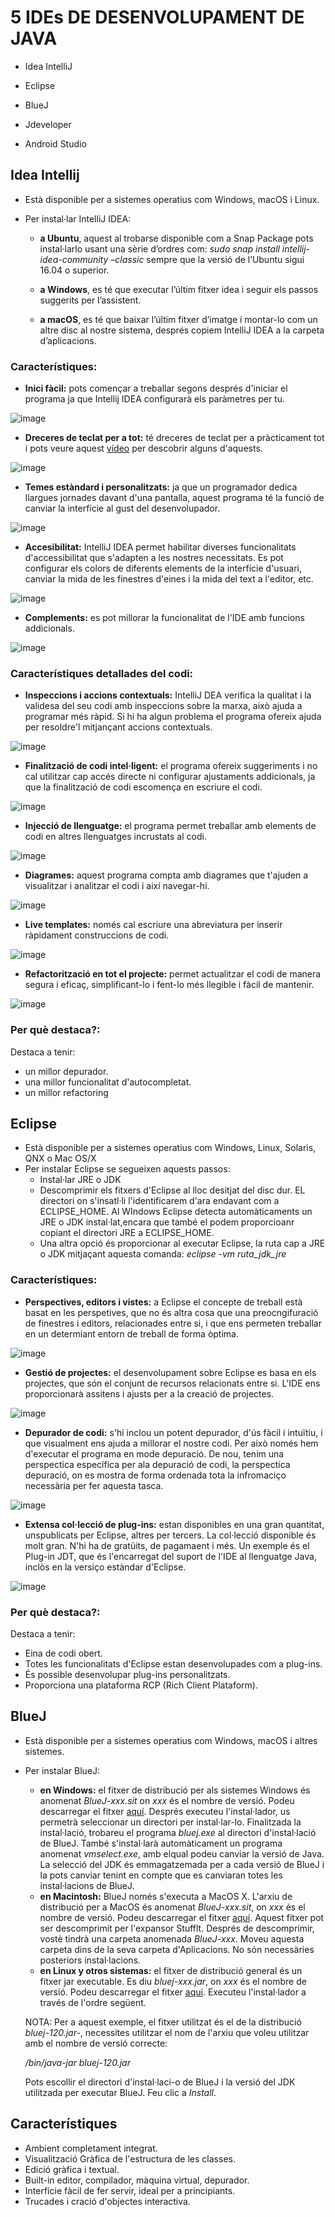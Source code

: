 # 5 IDEs DE DESENVOLUPAMENT DE JAVA 

- Idea IntelliJ 

- Eclipse 

- BlueJ 

- Jdeveloper 

- Android Studio 

## Idea Intellij

- Està disponible per a sistemes operatius com Windows, macOS i Linux. 

- Per instal·lar IntelliJ IDEA:


  - **a Ubuntu**, aquest al trobarse disponible com a Snap Package pots instal·larlo usant una sèrie d’ordres com: *sudo snap install intellij-idea-community –classic* sempre que la versió de l’Ubuntu sigui 16.04 o superior.
  
  
  - **a Windows**, es té que executar l’últim fitxer idea i seguir els passos suggerits per l’assistent. 
  
  
  - **a macOS**, es té que baixar l’últim fitxer d’imatge i montar-lo com un altre disc al nostre sistema, després copiem IntelliJ IDEA a la carpeta d’aplicacions.
### Característiques:
- **Inici fàcil:** pots començar a treballar segons després d'iniciar el programa ja que Intellij IDEA configurarà els paràmetres per tu.
      
![image](https://user-images.githubusercontent.com/114908591/201702266-d0accf04-b5cc-4784-864b-1fa4bc213e6a.png)

- **Dreceres de teclat per a tot:** té dreceres de teclat per a pràcticament tot i pots veure aquest [vídeo](https://www.youtube.com/watch?v=QYO5_riePOQ&ab_channel=IntelliJIDEAbyJetBrains) per descobrir alguns d'aquests.

![image](https://user-images.githubusercontent.com/114908591/201712287-ff67ff53-caa5-49a5-9b09-60dcfaca8d83.png)

- **Temes estàndard i personalitzats:** ja que un programador dedica llargues jornades davant d'una pantalla, aquest programa té la funció de canviar la interfície al gust del desenvolupador.

![image](https://user-images.githubusercontent.com/114908591/201714622-0eeff862-dfaa-4132-8d54-4d537eda81d6.png)

- **Accesibilitat:** IntelliJ IDEA permet habilitar diverses funcionalitats d'accessibilitat que s'adapten a les nostres necessitats. Es pot configurar els colors de diferents elements de la interfície d'usuari, canviar la mida de les finestres d'eines i la mida del text a l'editor, etc.

![image](https://user-images.githubusercontent.com/114908591/201717280-25106f47-8cd6-454a-8221-1bc92dac085e.png)

- **Complements:** es pot millorar la funcionalitat de l'IDE amb funcions addicionals.

![image](https://user-images.githubusercontent.com/114908591/201718528-b1676ac8-73ae-4af9-8fdc-7ca7e51bea10.png)

### Característiques detallades del codi:

- **Inspeccions i accions contextuals:** IntelliJ DEA verifica la qualitat i la validesa del seu codi amb inspeccions sobre la marxa, això ajuda a programar més ràpid. Si hi ha algun problema el programa ofereix ajuda per resoldre'l mitjançant accions contextuals.

![image](https://user-images.githubusercontent.com/114908591/201728356-2195fc98-5803-4c58-b386-a202aaa5de96.png)

- **Finalització de codi intel·ligent:** el programa ofereix suggeriments i no cal utilitzar cap accés directe ni configurar ajustaments addicionals, ja que la finalització de codi escomença en escriure el codi.

![image](https://user-images.githubusercontent.com/114908591/201727519-5bbed2fe-de70-44ab-8dfc-6624c877c757.png)

- **Injecció de llenguatge:** el programa permet treballar amb elements de codi en altres llenguatges incrustats al codi.

![image](https://user-images.githubusercontent.com/114908591/201732073-b9288922-e1fa-42c3-932d-fbdc09f9b5ab.png)

- **Diagrames:** aquest programa compta amb diagrames que t'ajuden a visualitzar i analitzar el codi i així navegar-hi.

![image](https://user-images.githubusercontent.com/114908591/201732512-09456509-e4bd-4b73-8164-6b5d969f0692.png)

- **Live templates:** només cal escriure una abreviatura per inserir ràpidament construccions de codi.

![image](https://user-images.githubusercontent.com/114908591/201733115-d09d313b-9db6-43ac-be4b-9f6be36ea92b.png)

- **Refactorització en tot el projecte:** permet actualitzar el codi de manera segura i eficaç, simplificant-lo i fent-lo més llegible i fàcil de mantenir.

![image](https://user-images.githubusercontent.com/114908591/201733757-3e02977b-10d4-452c-af3a-e1373cdeb9f1.png)

### Per què destaca?:

Destaca a tenir:
- un millor depurador.
- una millor funcionalitat d'autocompletat.
- un millor refactoring

## Eclipse

- Està disponible per a sistemes operatius com Windows, Linux, Solaris, QNX o Mac OS/X  
- Per instalar Eclipse se segueixen aquests passos:
  - Instal·lar JRE o JDK
  - Descomprimir els fitxers d'Eclipse al lloc desitjat del disc dur. EL directori on s'insatl·li l'identificarem d'ara endavant com a ECLIPSE_HOME. Al WIndows Eclipse detecta automàticaments un JRE o JDK instal·lat,encara que també el podem proporcioanr copiant el directori JRE a ECLIPSE_HOME. 
  - Una altra opció és proporcionar al executar Eclipse, la ruta cap a JRE o JDK mitjaçant aquesta comanda: *eclipse -vm ruta_jdk_jre*
 
 ### Característiques:
 
- **Perspectives, editors i vistes:** a Eclipse el concepte de treball està basat en les perspetives, que no és altra cosa que una preocngifuració de finestres i editors, relacionades entre si, i que ens permeten treballar en un determiant entorn de treball de forma òptima.

![image](https://user-images.githubusercontent.com/114908591/201921301-b799e7cb-551f-4d27-8f06-74fa3cf8640e.png)

- **Gestió de projectes:** el desenvolupament sobre Eclipse es basa en els projectes, que són el conjunt de recursos relacionats entre si. L'IDE ens proporcionarà assitens i ajusts per a la creació de projectes.

![image](https://user-images.githubusercontent.com/114908591/201922870-767903da-c018-4568-abab-40dd7fd19215.png)

- **Depurador de codi:** s'hi inclou un potent depurador, d'ús fàcil i intuïtiu, i que visualment ens ajuda a millorar el nostre codi. Per això només hem d'executar el programa en mode depuració. De nou, tenim una perspectica específica per ala depuració de codi, la perspectica depuració, on es mostra de forma ordenada tota la infromaciço necessària per fer aquesta tasca.

![image](https://user-images.githubusercontent.com/114908591/201923822-4af55ab8-d7f9-4d14-ba61-2d53381e7058.png)

- **Extensa col·lecció de plug-ins:** estan disponibles en una gran quantitat, unspublicats per Eclipse, altres per tercers. La col·lecció disponible és molt gran. N'hi ha de gratüits, de pagamaent i més. Un exemple és el Plug-in JDT, que és l'encarregat del suport de l'IDE al llenguatge Java, inclòs en la versiço estàndar d'Eclipse.

![image](https://user-images.githubusercontent.com/114908591/201927981-99274a89-d5bc-469a-879a-83cdbff3ef00.png)

### Per què destaca?:

Destaca a tenir:
- Eina de codi obert.
- Totes les funcionalitats d'Eclipse estan desenvolupades com a plug-ins.
- És possible desenvolupar plug-ins personalitzats. 
- Proporciona una plataforma RCP (Rich Client Plataform).

## BlueJ

- Està disponible per a sistemes operatius com Windows, macOS i altres sistemes.
- Per instalar BlueJ:
  - **en Windows:** el fitxer de distribució per als sistemes Windows és anomenat *BlueJ-xxx.sit* on *xxx* és el nombre de versió. Podeu descarregar el fitxer [aquí](https://www.bluej.org/). Després executeu l'instal·lador, us permetrà seleccionar un directori per instal·lar-lo. Finalitzada la instal·lació, trobareu el programa *bluej.exe* al directori d'instal·lació de BlueJ. També s'instal·larà automàticament un programa anomenat *vmselect.exe*, amb elqual podeu canviar la versió de Java. La selecció del JDK és emmagatzemada per a cada versió de BlueJ i la pots canviar tenint en compte que es canviaran totes les instal·lacions de BlueJ.
  - **en Macintosh:** BlueJ només s'executa a MacOS X. L'arxiu de distribució per a MacOS és anomenat *BlueJ-xxx.sit*, on *xxx* és el nombre de versió. Podeu descarregar el fitxer [aquí](https://www.bluej.org/). Aquest fitxer pot ser descomprimit per l'expansor Stufflt. Després de descomprimir, vostè tindrà una carpeta anomenada *BlueJ-xxx*. Moveu aquesta carpeta dins de la seva carpeta d'Aplicacions. No són necessàries posteriors instal·lacions.
  - **en Linux y otros sistemas:** el fitxer de distribució general és un fitxer jar executable. Es diu *bluej-xxx.jar*, on *xxx* és el nombre de versió. Podeu descarregar el fitxer [aquí](https://www.bluej.org/). Executeu l'instal·lador a través de l'ordre següent. 

  NOTA: Per a aquest exemple, el fitxer utilitzat és el de la distribució *bluej-120.jar-*, necessites utilitzar el nom de l'arxiu que voleu utilitzar amb el nombre de versió correcte:
  
  *<jdk-path>/bin/java-jar bluej-120.jar*
    
  Pots escollir el directori d'instal·laci-o de BlueJ i la versió del JDK utilitzada per executar BlueJ. Feu clic a *Install*.
  
## Característiques
  - Ambient completament integrat.
  - Visualització Gràfica de l'estructura de les classes.
  - Edició gràfica i textual.
  - Built-in editor, compilador, màquina virtual, depurador.
  - Interfície fàcil de fer servir, ideal per a principiants.
  - Trucades i cració d'objectes interactiva.
 
